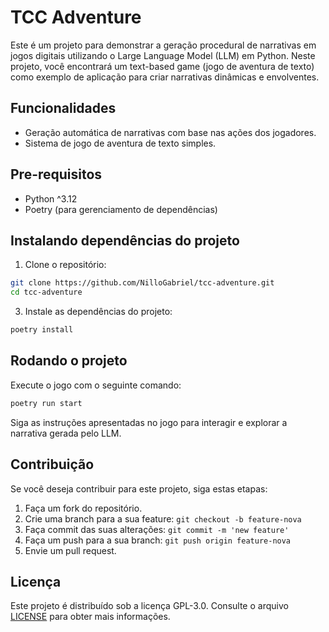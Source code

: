 # TCC Adventure

Este é um projeto para demonstrar a geração procedural de narrativas em jogos digitais utilizando o Large Language Model (LLM) em Python. Neste projeto, você encontrará um text-based game (jogo de aventura de texto) como exemplo de aplicação para criar narrativas dinâmicas e envolventes.

## Funcionalidades

  * Geração automática de narrativas com base nas ações dos jogadores.
  * Sistema de jogo de aventura de texto simples.

## Pre-requisitos
  * Python ^3.12
  * Poetry (para gerenciamento de dependências)

## Instalando dependências do projeto
  1. Clone o repositório:
  ```bash
  git clone https://github.com/NilloGabriel/tcc-adventure.git
  cd tcc-adventure
  ```

  3. Instale as dependências do projeto:
  ```bash
  poetry install
  ```

## Rodando o projeto
Execute o jogo com o seguinte comando:
```bash
poetry run start
```

Siga as instruções apresentadas no jogo para interagir e explorar a narrativa gerada pelo LLM.

## Contribuição
Se você deseja contribuir para este projeto, siga estas etapas:

  1. Faça um fork do repositório.
  2. Crie uma branch para a sua feature: `git checkout -b feature-nova`
  3. Faça commit das suas alterações: `git commit -m 'new feature'`
  4. Faça um push para a sua branch: `git push origin feature-nova`
  5. Envie um pull request.

## Licença
Este projeto é distribuído sob a licença GPL-3.0. Consulte o arquivo [LICENSE](https://github.com/NilloGabriel/tcc-adventure/blob/main/LICENSE) para obter mais informações.

